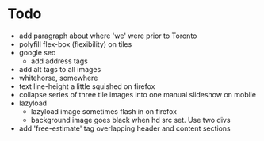 # Todo
- add paragraph about where 'we' were prior to Toronto
- polyfill flex-box (flexibility) on tiles
- google seo
  - add address tags
- add alt tags to all images
- whitehorse, somewhere
- text line-height a little squished on firefox
- collapse series of three tile images into one manual slideshow on mobile
- lazyload
  - lazyload image sometimes flash in on firefox
  - background image goes black when hd src set. Use two divs
- add 'free-estimate' tag overlapping header and content sections
